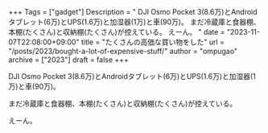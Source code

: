 +++
Tags = ["gadget"]
Description = " DJI Osmo Pocket 3(8.6万)とAndroidタブレット(6万)とUPS(1.6万)と加湿器(1万)と車(90万)。  まだ冷蔵庫と食器棚、本棚(たくさん)と収納棚(たくさん)が控えている。  えーん。 "
date = "2023-11-07T22:08:00+09:00"
title = "たくさんの高価な買い物をした"
url = "/posts/2023/bought-a-lot-of-expensive-stuff/"
author = "ompugao"
archive = ["2023"]
draft = false
+++

<body>
<p>DJI Osmo Pocket 3(8.6万)とAndroidタブレット(6万)とUPS(1.6万)と加湿器(1万)と車(90万)。</p>

<p>まだ冷蔵庫と食器棚、本棚(たくさん)と収納棚(たくさん)が控えている。</p>

<p>えーん。</p>
</body>
